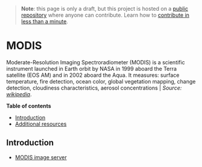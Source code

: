> **Note**: this page is only a draft, but this project is hosted on a [public repository](https://github.com/hhkaos/awesome-arcgis) where anyone can contribute. Learn how to [contribute in less than a minute](https://github.com/hhkaos/awesome-arcgis/blob/master/CONTRIBUTING.md#contributions).

# MODIS

Moderate-Resolution Imaging Spectroradiometer (MODIS) is a scientific instrument launched in Earth orbit by NASA in 1999 aboard the Terra satellite (EOS AM) and in 2002 aboard the Aqua. It measures: surface temperature, fire detection, ocean color, global vegetation mapping, change detection, cloudiness characteristics, aerosol concentrations | *Source:  [wikipedia](https://en.wikipedia.org/wiki/Moderate_Resolution_Imaging_Spectroradiometer)*.

<!-- START doctoc generated TOC please keep comment here to allow auto update -->
<!-- DON'T EDIT THIS SECTION, INSTEAD RE-RUN doctoc TO UPDATE -->
**Table of contents**

- [Introduction](#introduction)
- [Additional resources](#additional-resources)

<!-- END doctoc generated TOC please keep comment here to allow auto update -->

## Introduction

* [MODIS image server](https://modis.arcgis.com/arcgis/rest/services/MODIS/ImageServer)
